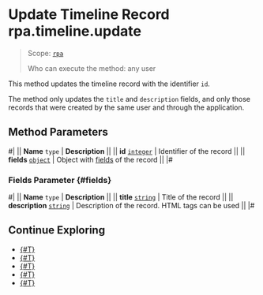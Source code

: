 # Update Timeline Record rpa.timeline.update

> Scope: [`rpa`](../../../scopes/permissions.md)
>
> Who can execute the method: any user

This method updates the timeline record with the identifier `id`.

The method only updates the `title` and `description` fields, and only those records that were created by the same user and through the application.

## Method Parameters

#|
|| **Name**
`type` | **Description** ||
|| **id** 
[`integer`](../../../data-types.md) | Identifier of the record ||
|| **fields** 
[`object`](../../../data-types.md) | Object with [fields](#fields) of the record ||
|#

### Fields Parameter {#fields}

#|
|| **Name**
`type` | **Description** ||
|| **title** 
[`string`](../../../data-types.md) | Title of the record ||
|| **description** 
[`string`](../../../data-types.md) | Description of the record. HTML tags can be used ||
|#

## Continue Exploring 

- [{#T}](./index.md)
- [{#T}](./rpa-timeline-add.md)
- [{#T}](./rpa-timeline-update-is-fixed.md)
- [{#T}](./rpa-timeline-list-for-item.md)
- [{#T}](./rpa-timeline-delete.md)